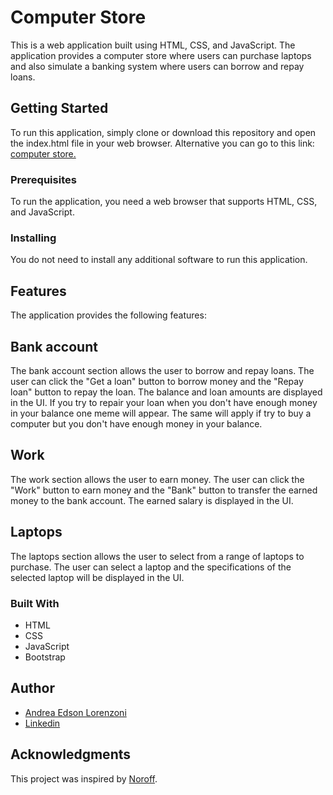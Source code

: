 # Computer Store
This is a web application built using HTML, CSS, and JavaScript. The application provides a computer store where users can purchase laptops and also simulate a banking system where users can borrow and repay loans.

## Getting Started
To run this application, simply clone or download this repository and open the index.html file in your web browser.
Alternative you can go to this link: [computer store.](https://andreedson93l.github.io/Computer_store/)



### Prerequisites
To run the application, you need a web browser that supports HTML, CSS, and JavaScript.

### Installing
You do not need to install any additional software to run this application.

## Features
The application provides the following features:

## Bank account
The bank account section allows the user to borrow and repay loans. The user can click the "Get a loan" button to borrow money and the "Repay loan" button to repay the loan. The balance and loan amounts are displayed in the UI.
If you try to repair your loan when you don't have enough money in your balance one meme will appear.
The same will apply if try to buy a computer but you don't have enough money in your balance.

## Work
The work section allows the user to earn money. The user can click the "Work" button to earn money and the "Bank" button to transfer the earned money to the bank account. The earned salary is displayed in the UI.

## Laptops
The laptops section allows the user to select from a range of laptops to purchase. The user can select a laptop and the specifications of the selected laptop will be displayed in the UI.

### Built With
- HTML
- CSS
- JavaScript
- Bootstrap

## Author
- [Andrea Edson Lorenzoni](https://github.com/AndreEdson93L)
- [Linkedin](https://www.linkedin.com/in/andrea-edson-lorenzoni-b296ab1aa/)

## Acknowledgments
This project was inspired by [Noroff](https://www.noroff.no/).

